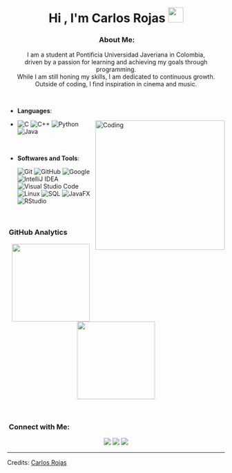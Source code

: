 <h1 align="center"><b>Hi , I'm Carlos Rojas </b><img src="https://media.giphy.com/media/hvRJCLFzcasrR4ia7z/giphy.gif" width="35"></h1>

<div align="center">

### &nbsp;About Me:

I am a student at Pontificia Universidad Javeriana in Colombia,<br>
driven by a passion for learning and achieving my goals through programming.<br>
While I am still honing my skills, I am dedicated to continuous growth.<br>
Outside of coding, I find inspiration in cinema and music.

</div>
<br>

- **Languages**:

- <img align="right" alt="Coding" width="300" src="https://cdn.dribbble.com/users/1277312/screenshots/14733298/media/39b1045e593737587dd60e42c8422d1f.gif">
    
    ![C](https://img.shields.io/badge/C%20-%232370ED.svg?style=for-the-badge&logo=c&logoColor=white)
    ![C++](https://img.shields.io/badge/C++%20-%2300599C.svg?style=for-the-badge&logo=c%2B%2B&logoColor=white)
    ![Python](https://img.shields.io/badge/Python%20-%2314354C.svg?style=for-the-badge&logo=python&logoColor=white)
    ![Java](https://img.shields.io/badge/Java-ED8B00?style=for-the-badge&logo=openjdk&logoColor=white)

  <br>

- **Softwares and Tools**:

    ![Git](https://img.shields.io/badge/git-%23F05033.svg?style=for-the-badge&logo=git&logoColor=white)
    ![GitHub](https://img.shields.io/badge/github-%23121011.svg?style=for-the-badge&logo=github&logoColor=white)
    ![Google](https://img.shields.io/badge/google-%234285F4.svg?style=for-the-badge&logo=google&logoColor=white)
    ![IntelliJ IDEA](https://img.shields.io/badge/Intellij%20Idea-000?logo=intellij-idea&style=for-the-badge)
    ![Visual Studio Code](https://img.shields.io/badge/Visual%20Studio%20Code-0078d7.svg?style=for-the-badge&logo=visual-studio-code&logoColor=white)
    ![Linux](https://img.shields.io/badge/Linux-FCC624?style=for-the-badge&logo=linux&logoColor=black)
    ![SQL](https://img.shields.io/badge/MySQL-005C84?style=for-the-badge&logo=mysql&logoColor=white)
    ![JavaFX](https://img.shields.io/badge/JavaFX-007396?style=for-the-badge&logo=java&logoColor=white)
    ![RStudio](https://img.shields.io/badge/RStudio-75AADB?style=for-the-badge&logo=rstudio&logoColor=white)



<br>

### &nbsp;GitHub Analytics

<p align="center">
<a href="https://github.com/carlosrojasmart">
  <img height="180em" src="https://github-readme-stats-eight-theta.vercel.app/api?username=carlosrojasmart&show_icons=true&theme=algolia&include_all_commits=true&count_private=true"/>
  <img height="180em" src="https://github-readme-stats-eight-theta.vercel.app/api/top-langs/?username=carlosrojasmart&layout=compact&langs_count=8&theme=algolia"/>
</a>
</p>

<br>

### &nbsp;Connect with Me:

<p align="center">
<a href="mailto:carlosrojasmartinez19gmail.com"><img src="https://img.shields.io/badge/Gmail-D14836?style=for-the-badge&logo=gmail&logoColor=white"/></a>
<a href="https://instagram.com/carlosrojas_martinez"><img src="https://img.shields.io/badge/Instagram-E4405F?style=for-the-badge&logo=instagram&logoColor=white"/></a>
<a href="mailto:ce.rojas@outlook.com"><img src="https://img.shields.io/badge/Microsoft_Outlook-0078D4?style=for-the-badge&logo=microsoft-outlook&logoColor=white"/></a>
</p>
</p>


-----
Credits: [Carlos Rojas](https://github.com/carlosrojasmart) 
